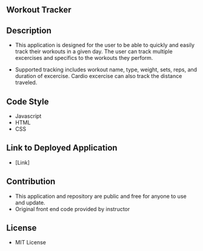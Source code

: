 ## Workout Tracker

## Description
- This application is designed for the user to be able to 
quickly and easily track their workouts in a given day. The
user can track multiple excercises and specifics to the 
workouts they perform. 

- Supported tracking includes workout name, type, weight, sets,
reps, and duration of excercise. Cardio excercise can also track
the distance traveled. 

## Code Style
- Javascript
- HTML
- CSS

## Link to Deployed Application
- [Link]

## Contribution
- This application and repository are public and free for 
anyone to use and update. 
- Original front end code provided by instructor

## License
- MIT License 